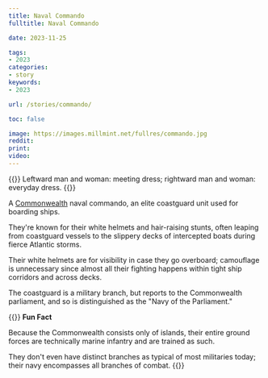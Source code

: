 ```yaml
---
title: Naval Commando
fulltitle: Naval Commando

date: 2023-11-25

tags:
- 2023
categories:
- story
keywords:
- 2023

url: /stories/commando/

toc: false

image: https://images.millmint.net/fullres/commando.jpg
reddit:
print:
video:
---
```

{{<hint caption>}}
Leftward man and woman: meeting dress; rightward man and woman: everyday dress.
{{</hint>}}

A [<span class="fi fi-com"></span> Commonwealth](/vekllei/) naval commando, an elite coastguard unit used for boarding ships.

They're known for their white helmets and hair-raising stunts, often leaping from coastguard vessels to the slippery decks of intercepted boats during fierce Atlantic storms.

Their white helmets are for visibility in case they go overboard; camouflage is unnecessary since almost all their fighting happens within tight ship corridors and across decks.

The coastguard is a military branch, but reports to the Commonwealth parliament, and so is distinguished as the "Navy of the Parliament."

{{<hint>}}
**Fun Fact**

Because the Commonwealth consists only of islands, their entire ground forces are technically marine infantry and are trained as such.

They don't even have distinct branches as typical of most militaries today; their navy encompasses all branches of combat.
{{</hint>}}